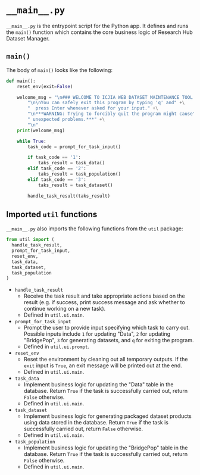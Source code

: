 # `__main__.py`

`__main__.py` is the entrypoint script for the Python app. It defines and runs the `main()` function which contains the core business logic of Research Hub Dataset Manager.

## `main()`

The body of `main()` looks like the following:

```python
def main():
    reset_env(exit=False)

    welcome_msg = "\n### WELCOME TO ICJIA WEB DATASET MAINTENANCE TOOL ###" +\
        "\n\nYou can safely exit this program by typing 'q' and" +\
        "  press Enter whenever asked for your input." +\
        "\n***WARNING: Trying to forcibly quit the program might cause" +\
        " unexpected problems.***" +\
        "\n"
    print(welcome_msg)

    while True:
        task_code = prompt_for_task_input()

        if task_code == '1':
            taks_result = task_data()
        elif task_code == '2':
            taks_result = task_population()
        elif task_code == '3':
            taks_result = task_dataset()

        handle_task_result(taks_result)
```

## Imported `util` functions

`__main__.py` also imports the following functions from the `util` package:

```python
from util import (
  handle_task_result,
  prompt_for_task_input,
  reset_env,
  task_data,
  task_dataset,
  task_population
)
```

- `handle_task_result`
  - Receive the task result and take appropriate actions based on the result (e.g. if success, print success message and ask whether to continue working on a new task).
  - Defined in `util.ui.main`.
- `prompt_for_task_input`
  - Prompt the user to provide input specifying which task to carry out. Possible inputs include `1` for updating "Data", `2` for updating "BridgePop", `3` for generating datasets, and `q` for exiting the program.
  - Defined in `util.ui.prompt`.
- `reset_env`
  - Reset the environment by cleaning out all temporary outputs. If the `exit` input is `True`, an exit message will be printed out at the end.
  - Defined in `util.ui.main`.
- `task_data`
  - Implement business logic for updating the "Data" table in the database. Return `True` if the task is successfully carried out, return `False` otherwise.
  - Defined in `util.ui.main`.
- `task_dataset`
  - Implement business logic for generating packaged dataset products using data stored in the database. Return `True` if the task is successfully carried out, return `False` otherwise.
  - Defined in `util.ui.main`.
- `task_population`
  - Implement business logic for updating the "BridgePop" table in the database. Return `True` if the task is successfully carried out, return `False` otherwise.
  - Defined in `util.ui.main`.
